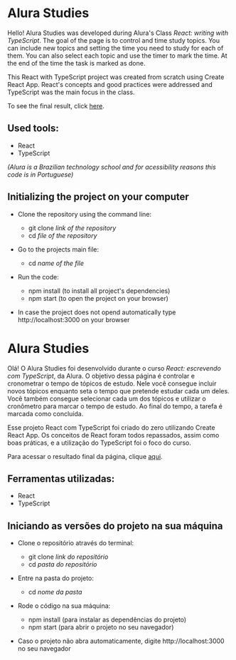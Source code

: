 # Alura Studies

Hello! Alura Studies was developed during Alura's Class *React: writing with TypeScript*. The goal of the page is to control and time study topics. You can include new topics and setting the time you need to study for each of them. You can also select each topic and use the timer to mark the time. At the end of the time the task is marked as done.

This React with TypeScript project was created from scratch using Create React App. React's concepts and good practices were addressed and TypeScript was the main focus in the class.

To see the final result, click [here](https://learning-react-typescript-alura-studies.vercel.app/).

## Used tools:

* React
* TypeScript

*(Alura is a Brazilian technology school and for acessibility reasons this code is in Portuguese)*

## Initializing the project on your computer

- Clone the repository using the command line:
    - git clone *link of the repository*
    - cd *file of the repository*
 
- Go to the projects main file:
    - cd *name of the file*
 
- Run the code:
    - npm install (to install all project's dependencies)
    - npm start (to open the project on your browser)
 
* In case the project does not opend automatically type http://localhost:3000 on your browser

#

# Alura Studies

Olá! O Alura Studies foi desenvolvido durante o curso *React: escrevendo com TypeScript*, da Alura. O objetivo dessa página é controlar e cronometrar o tempo de tópicos de estudo. Nele você consegue incluir novos tópicos enquanto seta o tempo que pretende estudar cada um deles. Você também consegue selecionar cada um dos tópicos e utilizar o cronômetro para marcar o tempo de estudo. Ao final do tempo, a tarefa é marcada como concluída.

Esse projeto React com TypeScript foi criado do zero utilizando Create React App. Os conceitos de React foram todos repassados, assim como boas práticas, e a utilização do TypeScript foi o foco do curso. 

Para acessar o resultado final da página, clique [aqui](https://learning-react-typescript-alura-studies.vercel.app/).

## Ferramentas utilizadas:

* React
* TypeScript

## Iniciando as versões do projeto na sua máquina

- Clone o repositório através do terminal:
    - git clone *link do repositório*
    - cd *pasta do repositório*
 
- Entre na pasta do projeto:
    - cd *nome da pasta*
 
- Rode o código na sua máquina:
    - npm install (para instalar as dependências do projeto)
    - npm start (para abrir o projeto no seu navegador)
 
* Caso o projeto não abra automaticamente, digite http://localhost:3000 no seu navegador
